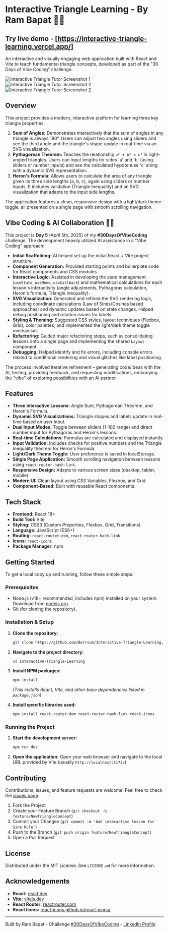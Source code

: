 # Interactive Triangle Learning - By Ram Bapat 📐✨

## Try live demo - [https://interactive-triangle-learning.vercel.app/]

An interactive and visually engaging web application built with React and Vite to teach fundamental triangle concepts, developed as part of the "30 Days of Vibe Coding" challenge.

<!-- ================================================== -->

![Interactive Triangle Tutor Screenshot 1](public/homepage-01.png)
![Interactive Triangle Tutor Screenshot 2](public/homepage-02.png)
![Interactive Triangle Tutor Screenshot 2](public/homepage-03.png)


<!-- ================================================== -->

## Overview

This project provides a modern, interactive platform for learning three key triangle properties:

1.  **Sum of Angles:** Demonstrates interactively that the sum of angles in any triangle is always 180°. Users can adjust two angles using sliders and see the third angle and the triangle's shape update in real-time via an SVG visualization.
2.  **Pythagorean Theorem:** Teaches the relationship `a² + b² = c²` in right-angled triangles. Users can input lengths for sides 'a' and 'b' (using sliders or number inputs) and see the calculated hypotenuse 'c' along with a dynamic SVG representation.
3.  **Heron's Formula:** Allows users to calculate the area of any triangle given its three side lengths (a, b, c), again using sliders or number inputs. It includes validation (Triangle Inequality) and an SVG visualization that adapts to the input side lengths.

The application features a clean, responsive design with a light/dark theme toggle, all presented on a single page with smooth scrolling navigation.

## Vibe Coding & AI Collaboration 🤖✨

This project is **Day 5** (April 5th, 2025) of my **#30DaysOfVibeCoding** challenge. The development heavily utilized AI assistance in a "Vibe Coding" approach:

*   **Initial Scaffolding:** AI helped set up the initial React + Vite project structure.
*   **Component Generation:** Provided starting points and boilerplate code for React components and CSS modules.
*   **Interactive Logic:** Assisted in developing the state management (`useState`, `useMemo`, `useCallback`) and mathematical calculations for each lesson's interactivity (angle adjustments, Pythagoras calculation, Heron's formula, Triangle Inequality).
*   **SVG Visualization:** Generated and refined the SVG rendering logic, including coordinate calculations (Law of Sines/Cosines based approaches) and dynamic updates based on state changes. Helped debug positioning and rotation issues for labels.
*   **Styling & Theming:** Suggested CSS styles, layout techniques (Flexbox, Grid), color palettes, and implemented the light/dark theme toggle mechanism.
*   **Refactoring:** Guided major refactoring steps, such as consolidating lessons onto a single page and implementing the shared `Layout` component.
*   **Debugging:** Helped identify and fix errors, including console errors related to conditional rendering and visual glitches like label positioning.

The process involved iterative refinement – generating code/ideas with the AI, testing, providing feedback, and requesting modifications, embodying the "vibe" of exploring possibilities with an AI partner.

## Features

*   **Three Interactive Lessons:** Angle Sum, Pythagorean Theorem, and Heron's Formula.
*   **Dynamic SVG Visualizations:** Triangle shapes and labels update in real-time based on user input.
*   **Dual Input Modes:** Toggle between sliders (1-100 range) and direct number input for Pythagoras and Heron's lessons.
*   **Real-time Calculations:** Formulas are calculated and displayed instantly.
*   **Input Validation:** Includes checks for positive numbers and the Triangle Inequality theorem for Heron's Formula.
*   **Light/Dark Theme Toggle:** User preference is saved in localStorage.
*   **Single Page Application:** Smooth scrolling navigation between lessons using `react-router-hash-link`.
*   **Responsive Design:** Adapts to various screen sizes (desktop, tablet, mobile).
*   **Modern UI:** Clean layout using CSS Variables, Flexbox, and Grid.
*   **Component-Based:** Built with reusable React components.

## Tech Stack

*   **Frontend:** React 18+
*   **Build Tool:** Vite
*   **Styling:** CSS3 (Custom Properties, Flexbox, Grid, Transitions)
*   **Language:** JavaScript (ES6+)
*   **Routing:** `react-router-dom`, `react-router-hash-link`
*   **Icons:** `react-icons`
*   **Package Manager:** npm

## Getting Started

To get a local copy up and running, follow these simple steps.

### Prerequisites

*   Node.js (v18+ recommended, includes npm) installed on your system. Download from [nodejs.org](https://nodejs.org/).
*   Git (for cloning the repository).

### Installation & Setup

1.  **Clone the repository:**
    ```bash
    git clone https://github.com/Barrsum/Interactive-Triangle-Learning.git
    ```

2.  **Navigate to the project directory:**
    ```bash
    cd Interactive-Triangle-Learning
    ```

3.  **Install NPM packages:**
    ```bash
    npm install
    ```
    *(This installs React, Vite, and other base dependencies listed in `package.json`)*

4.  **Install specific libraries used:**
    ```bash
    npm install react-router-dom react-router-hash-link react-icons
    ```

### Running the Project

1.  **Start the development server:**
    ```bash
    npm run dev
    ```

2.  **Open the application:**
    Open your web browser and navigate to the local URL provided by Vite (usually `http://localhost:5173/`).

## Contributing

Contributions, issues, and feature requests are welcome! Feel free to check the [issues page](https://github.com/Barrsum/Interactive-Triangle-Learning/issues).

1.  Fork the Project
2.  Create your Feature Branch (`git checkout -b feature/NewTriangleConcept`)
3.  Commit your Changes (`git commit -m 'Add interactive lesson for Sine Rule'`)
4.  Push to the Branch (`git push origin feature/NewTriangleConcept`)
5.  Open a Pull Request

## License

Distributed under the MIT License. See `LICENSE.md` for more information.

## Acknowledgements

*   **React:** [react.dev](https://react.dev/)
*   **Vite:** [vitejs.dev](https://vitejs.dev/)
*   **React Router:** [reactrouter.com](https://reactrouter.com/)
*   **React Icons:** [react-icons.github.io/react-icons/](https://react-icons.github.io/react-icons/)

---

Built by Ram Bapat - Challenge [\#30DaysOfVibeCoding](https://www.linkedin.com/posts/ram-bapat-barrsum-diamos_vibecoding-ai-machinelearning-activity-7312839191153860608-wQ8y?utm_source=share&utm_medium=member_desktop&rcm=ACoAAEokGUcBG1WEFP4A_IMlyO4LNl-eu2MD52w) - [LinkedIn Profile](https://www.linkedin.com/in/ram-bapat-barrsum-diamos)
